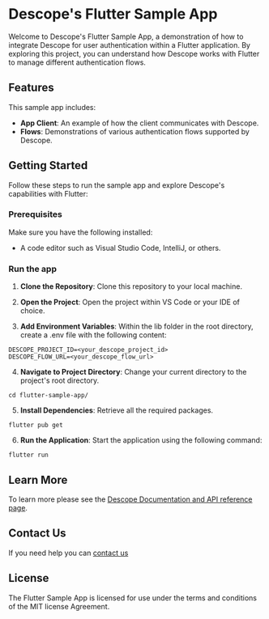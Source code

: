 # Descope's Flutter Sample App

Welcome to Descope's Flutter Sample App, a demonstration of how to integrate Descope for user authentication within a Flutter application. By exploring this project, you can understand how Descope works with Flutter to manage different authentication flows.


## Features
This sample app includes:

- **App Client**: An example of how the client communicates with Descope.
- **Flows**: Demonstrations of various authentication flows supported by Descope.


## Getting Started
Follow these steps to run the sample app and explore Descope's capabilities with Flutter:

### Prerequisites
Make sure you have the following installed:

- A code editor such as Visual Studio Code, IntelliJ, or others.


###  Run the app
1. **Clone the Repository**: Clone this repository to your local machine.


2. **Open the Project**: Open the project within VS Code or your IDE of choice.
3. **Add Environment Variables**: Within the lib folder in the root directory, create a .env file with the following content:

```
DESCOPE_PROJECT_ID=<your_descope_project_id>
DESCOPE_FLOW_URL=<your_descope_flow_url>
```
4. **Navigate to Project Directory**: Change your current directory to the project's root directory.
```
cd flutter-sample-app/
```
5. **Install Dependencies**: Retrieve all the required packages.
```
flutter pub get
```
6. **Run the Application**: Start the application using the following command:

```
flutter run
```


## Learn More
To learn more please see the [Descope Documentation and API reference page](https://docs.descope.com/).

## Contact Us
If you need help you can [contact us](https://docs.descope.com/support/)

## License
The Flutter Sample App is licensed for use under the terms and conditions of the MIT license Agreement.

